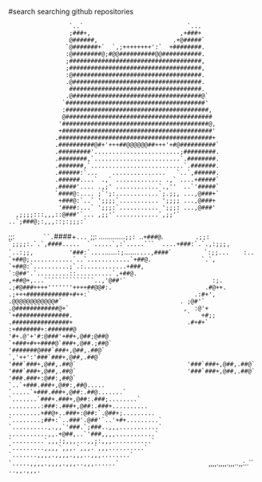 #search
searching github repositories
                                                                                
                     `..`                             `...                      
                     ;###+,                         ,+###+                      
                     @######,                     .+@#####`                     
                    `@#######+`  `,;++++++++':`  +########.                     
                    :@########@;#@@##########@@###########.                     
                    ;#####################################,                     
                    ;#####################################,                     
                    :@####################################.                     
                    .@####################################.                     
                     #####################################.                     
                    .@####################################@`                    
                   `#######################################'                    
                   :########################################,                   
                   @#########################################                   
                  '#########################################@,                  
                  +##########################################'                  
                 .###########################################+                  
                 .##########@#+'+++##@@@@@@##+++'+#@##########`                 
                 .#########'........................;#########.                 
                 .########,`........................`.########.                 
                 .#######,`..........................`.#######.                 
                 .######:`...    ...............   `..`,######.                 
                 .######....` .,` ............. .,` ....+#####`                 
                 .#####'.... .,;' ............`.,''  ..`'#####`                 
                 `####@:.... ;`';:............`;.;;, ...,@###+`                 
                  +###@:`..` ';;;;`........... ';;;; ...,@###+                  
                  '####:...` ';;;:`........... ';;;: ...,@###'                  
      ,;;;;:::,,,::@###'`... ,;;'`............`,;;'` ..`;###@;:,,,::;:;;;:`     
   ;;:`        ``.`####+`... `;;: .............`;;: `..`+###@`.``         .;;:  
         `;;;;:.`.`,####.....  ` .....`,:`.....```  ....+###:`.`.,:;;;,         
   `..:;;,          '###:`....``......`:;`......```....,####`         `:;;...   
   :..              `+##@;............`..`............`+##@.              `.`,  
                     `+##@:`..........;`.:............+###,                     
                      `:@##'.`.........::..........`,+##@.                      
                        ,+##@+,...``````````````..,'@##'`                       
                :;.       .;#@###++++'''''''++++##@@#:.                         
               .#@++.        .;+++############+#++:`                            
                .:#+',           .@@@@@@@@@@@@#`                                
                . ;@#'`         .@############@+`                               
                ,  :@'+        `+###############.                               
                `   +#;;       .################+                               
                    .#+#+`    :+#######+:#######@                               
                     '#+.@'+'#:@###'+##+,@##;@##@                               
                     `+###+#++####@`###+,@##.;##@`                              
                       '#######@###`###+,@##,.##@`                              
                        `,'++':'###`###+,@##,.##@`                              
                               '###`###+,@##,.##@`                              
                               '###`###+,@##,.##@`                              
                               '###`###+,@##,.##@`                              
                               '###`###+,@##,.##@`                              
                               '###.###+:@##:,##@`                              
                           `..`+###.###+,@##:,##@.....                          
                        `.....`+###.###+,@##:.##@.......`                       
                      `.......`###+.###+,@##:.###;........`                     
                     .........:###:.###+,@##:.###+..........                    
                    .........+##@+..###+:@##:`.@##+;.........                   
                   `........;##+:`..###'.@##'`..'+#+.........`                  
                   `..........,.,,`'###.`;###..,,,...........`                  
                    ...........,,.+@##,..`'###,,,,...........`                  
                    `.........`,,,:;,,,...,,;:,,,...........`                   
                     `.........,,,,`,,,.`,,,.`,,,..........`                    
                       `.......,,,,.,,,,.,,,..,,,........`                      
                         `.....,,,,.,,,,.,,,..,,,......`                        
                            ```,,,,.,,,,.,,,..,,:..``                           
                                 ```..,,.,,,.```                                
                                                                                

